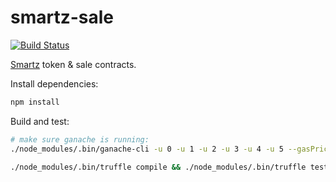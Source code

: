# smartz-sale

[![Build Status](https://travis-ci.com/mixbytes/smartz-sale.svg?token=WJFiF9VyzysQZDSvhqd5&branch=master)](https://travis-ci.com/mixbytes/smartz-sale)

[Smartz](https://smartz.io) token & sale contracts.

Install dependencies:
```bash
npm install
```

Build and test:
```bash
# make sure ganache is running:
./node_modules/.bin/ganache-cli -u 0 -u 1 -u 2 -u 3 -u 4 -u 5 --gasPrice 2000 &>/tmp/ganache.log &

./node_modules/.bin/truffle compile && ./node_modules/.bin/truffle test
```
